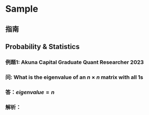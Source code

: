 # Sample

## 指南

## Probability & Statistics

### 例题1: Akuna Capital Graduate Quant Researcher 2023 
### 问: What is the eigenvalue of an $n \times n$ matrix with all 1s
### 答：$eigenvalue = n$
### 解析：
